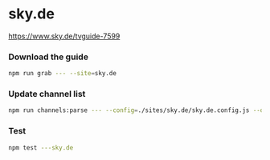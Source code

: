 # sky.de

https://www.sky.de/tvguide-7599

### Download the guide

```sh
npm run grab --- --site=sky.de
```

### Update channel list

```sh
npm run channels:parse --- --config=./sites/sky.de/sky.de.config.js --output=./sites/sky.de/sky.de.channels.xml
```

### Test

```sh
npm test ---sky.de
```
